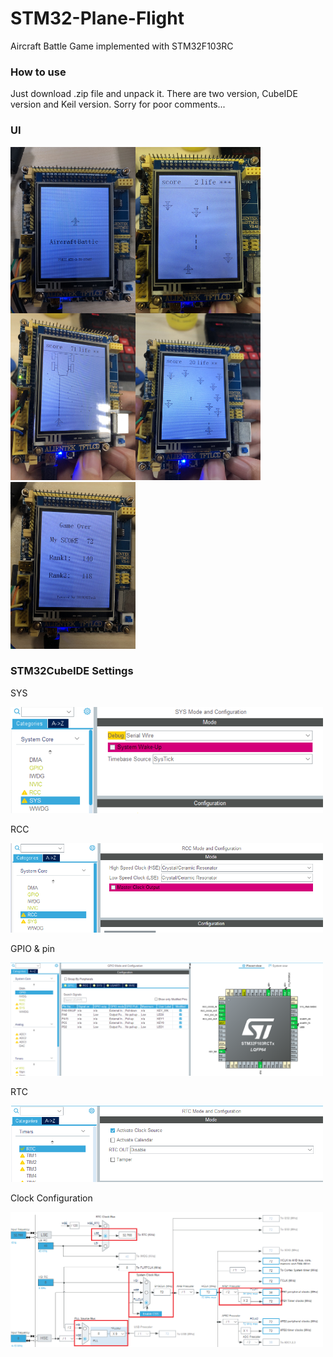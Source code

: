 # STM32-Plane-Flight
Aircraft Battle Game implemented with STM32F103RC

### How to use

Just download .zip file and unpack it.
There are two version, CubeIDE version and Keil version.
Sorry for poor comments...

### UI

<img src="/Readme/start.jpg" width="200" align="left"/>
<img src="/Readme/level1.jpg" width="200" align="left"/>
<img src="/Readme/level4.jpg" width="200"/>

<img src="/Readme/boss.jpg" width="200" align="left"/>
<img src="/Readme/score.jpg" width="200"/>

### STM32CubeIDE Settings

SYS

<img src="/Readme/01.png" width="500"/>

RCC

<img src="/Readme/02.png" width="500"/>

GPIO & pin

<img src="/Readme/03.png" width="500"/>

RTC

<img src="/Readme/04.png" width="500"/>

Clock Configuration

<img src="/Readme/05.png" width="500"/>
